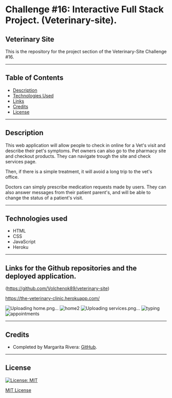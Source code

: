 # Challenge #16: Interactive Full Stack Project. (Veterinary-site).
## Veterinary Site
This is the repository for the project section of the Veterinary-Site Challenge #16.

___

## Table of Contents
* [Description](#description)
* [Technologies Used](#technologies-used)
* [Links](#links)
* [Credits](#credits)
* [License](#license)


___

## Description

This web application will allow people to check in online for a Vet's visit and describe their pet's symptoms. 
Pet owners can also go to the pharmacy site and checkout products.
They can navigate trough the site and check services page.

Then, if there is a simple treatment, it will avoid a long trip to the vet's office.

Doctors can simply prescribe medication requests made by users. They can also answer messages from their patient parent's, 
and will be able to change the status of a patient's visit.



___



## Technologies used
* HTML
* CSS
* JavaScript
* Heroku

___

## Links for the Github repositories and the deployed application.

(https://github.com/Volchenok89/veterinary-site)


https://the-veterinary-clinic.herokuapp.com/

![Uploading home.png…]()
![home2](https://user-images.githubusercontent.com/77917594/128613781-b518284d-b7bc-48b4-ae91-1f8ff34e160e.png)
![Uploading services.png…]()
![typing](https://user-images.githubusercontent.com/77917594/128613786-a46f2f1e-6e5a-43d5-80f5-4c45b69a94f7.png)
![appointments](https://user-images.githubusercontent.com/77917594/128613788-a572e11f-d221-4782-ac75-0f4235ea01c2.png)






___

## Credits
* Completed by Margarita Rivera: [GitHub](https://github.com/Volchenok89).
___

## License
[![License: MIT](https://img.shields.io/badge/License-MIT-yellow.svg)](https://opensource.org/licenses/MIT)

[MIT License](https://choosealicense.com/licenses/mit/)    
